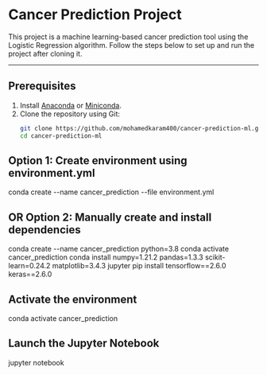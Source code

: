 # **Cancer Prediction Project**

This project is a machine learning-based cancer prediction tool using the Logistic Regression algorithm. Follow the steps below to set up and run the project after cloning it.

---

## **Prerequisites**
1. Install [Anaconda](https://www.anaconda.com/) or [Miniconda](https://docs.conda.io/en/latest/miniconda.html).
2. Clone the repository using Git:
   ```bash
   git clone https://github.com/mohamedkaram400/cancer-prediction-ml.git
   cd cancer-prediction-ml

## Option 1: Create environment using environment.yml
conda create --name cancer_prediction --file environment.yml

## OR Option 2: Manually create and install dependencies
conda create --name cancer_prediction python=3.8
conda activate cancer_prediction
conda install numpy=1.21.2 pandas=1.3.3 scikit-learn=0.24.2 matplotlib=3.4.3 jupyter
pip install tensorflow==2.6.0 keras==2.6.0

## Activate the environment
conda activate cancer_prediction

## Launch the Jupyter Notebook
jupyter notebook
